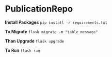 # PublicationRepo

**Install Packages** `pip install -r requirements.txt`

**To Migrate** `flask migrate -m "table message"`

**Than Upgrade** `flask upgrade`

**To Run** `flask run`

